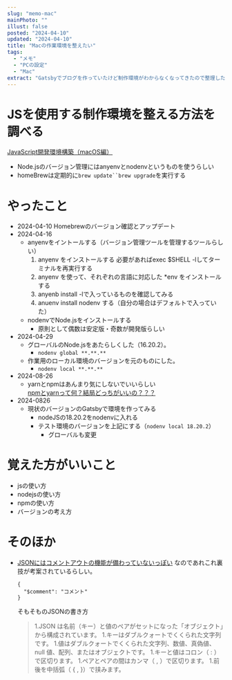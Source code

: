 ```yaml
---
slug: "memo-mac"
mainPhoto: ""
illust: false
posted: "2024-04-10"
updated: "2024-04-10"
title: "Macの作業環境を整えたい"
tags:
  - "メモ"
  - "PCの設定"
  - "Mac"
extract: "Gatsbyでブログを作っていたけど制作環境がわからなくなってきたので整理したい。"
---
```

# JSを使用する制作環境を整える方法を調べる

[JavaScript開発環境構築（macOS編）](https://zenn.dev/erukiti/articles/setup-javascript-macos) 

- Node.jsのバージョン管理にはanyenvとnodenvというものを使うらしい
- homeBrewは定期的に`brew update``brew upgrade`を実行する

# やったこと

- 2024-04-10
  Homebrewのバージョン確認とアップデート
- 2024-04-16
  - anyenvをイントールする（バージョン管理ツールを管理するツールらしい）
    1. anyenv をインストールする
      必要があればexec $SHELL -lしてターミナルを再実行する
    1. anyenv を使って、それぞれの言語に対応した *env をインストールする
    1. anyenb install -lで入っているものを確認してみる
    1. anuenv install nodenv する（自分の場合はデフォルトで入っていた）
  - nodenvでNode.jsをインストールする
    - 原則として偶数は安定版・奇数が開発版らしい
- 2024-04-29
  - グローバルのNode.jsをあたらしくした（16.20.2）。
    - `nodenv global **.**.**`
  - 作業用のローカル環境のバージョンを元のものにした。
    - `nodenv local **.**.**`
- 2024-08-26
  - yarnとnpmはあんまり気にしないでいいらしい  
    [npmとyarnって何？結局どっちがいいの？？？](https://qiita.com/marumaru0113/items/3d136d84edabb7eae903)
- 2024-0826
  - 現状のバージョンのGatsbyで環境を作ってみる
    - nodeJSの18.20.2をnodenvに入れる
    - テスト環境のバージョンを上記にする（`nodenv local 18.20.2`）
      - グローバルも変更

# 覚えた方がいいこと

- jsの使い方
- nodejsの使い方
- npmの使い方
- バージョンの考え方


# そのほか

- [JSONにはコメントアウトの機能が備わっていないっぽい](https://qiita.com/yokra9/items/1ac03876415d7fd47a65#fn2) 
  なのであれこれ裏技が考案されているらしい。  
  ```
  {
    "$comment": "コメント"
  }
  ```
  そもそものJSONの書き方
  > 1.JSON は名前（キー）と値のペアがセットになった「オブジェクト」から構成されています。
  > 1.キーはダブルクォートでくくられた文字列です。
  > 1.値はダブルクォートでくくられた文字列、数値、真偽値、null 値、配列、またはオブジェクトです。
  > 1.キーと値はコロン（ : ）で区切ります。
  > 1.ペアとペアの間はカンマ（ , ）で区切ります。
  > 1.前後を中括弧（ { , }）で挟みます。


